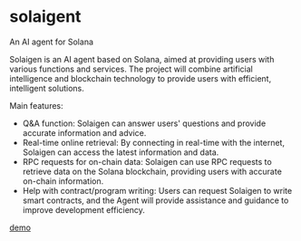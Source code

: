 # solaigent
An AI agent for Solana

Solaigen is an AI agent based on Solana, aimed at providing users with various functions and services. The project will combine artificial intelligence and blockchain technology to provide users with efficient, intelligent solutions.

Main features:
- Q&A function: Solaigen can answer users' questions and provide accurate information and advice.
- Real-time online retrieval: By connecting in real-time with the internet, Solaigen can access the latest information and data.
- RPC requests for on-chain data: Solaigen can use RPC requests to retrieve data on the Solana blockchain, providing users with accurate on-chain information.
- Help with contract/program writing: Users can request Solaigen to write smart contracts, and the Agent will provide assistance and guidance to improve development efficiency.

[demo](http://123.88.4.114:8112/)
